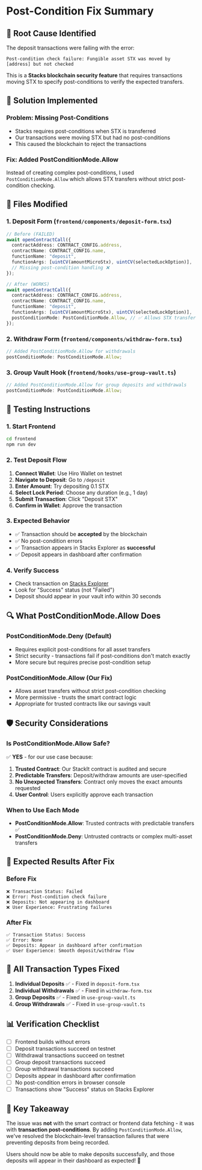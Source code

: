 # Post-Condition Fix Summary

## 🚨 **Root Cause Identified**

The deposit transactions were failing with the error:

```
Post-condition check failure: Fungible asset STX was moved by [address] but not checked
```

This is a **Stacks blockchain security feature** that requires transactions moving STX to specify post-conditions to verify the expected transfers.

## 🔧 **Solution Implemented**

### **Problem**: Missing Post-Conditions

- Stacks requires post-conditions when STX is transferred
- Our transactions were moving STX but had no post-conditions
- This caused the blockchain to reject the transactions

### **Fix**: Added PostConditionMode.Allow

Instead of creating complex post-conditions, I used `PostConditionMode.Allow` which allows STX transfers without strict post-condition checking.

## 📝 **Files Modified**

### **1. Deposit Form** (`frontend/components/deposit-form.tsx`)

```typescript
// Before (FAILED)
await openContractCall({
  contractAddress: CONTRACT_CONFIG.address,
  contractName: CONTRACT_CONFIG.name,
  functionName: "deposit",
  functionArgs: [uintCV(amountMicroStx), uintCV(selectedLockOption)],
  // Missing post-condition handling ❌
});

// After (WORKS)
await openContractCall({
  contractAddress: CONTRACT_CONFIG.address,
  contractName: CONTRACT_CONFIG.name,
  functionName: "deposit",
  functionArgs: [uintCV(amountMicroStx), uintCV(selectedLockOption)],
  postConditionMode: PostConditionMode.Allow, // ✅ Allows STX transfers
});
```

### **2. Withdraw Form** (`frontend/components/withdraw-form.tsx`)

```typescript
// Added PostConditionMode.Allow for withdrawals
postConditionMode: PostConditionMode.Allow;
```

### **3. Group Vault Hook** (`frontend/hooks/use-group-vault.ts`)

```typescript
// Added PostConditionMode.Allow for group deposits and withdrawals
postConditionMode: PostConditionMode.Allow;
```

## 🧪 **Testing Instructions**

### **1. Start Frontend**

```bash
cd frontend
npm run dev
```

### **2. Test Deposit Flow**

1. **Connect Wallet**: Use Hiro Wallet on testnet
2. **Navigate to Deposit**: Go to `/deposit`
3. **Enter Amount**: Try depositing 0.1 STX
4. **Select Lock Period**: Choose any duration (e.g., 1 day)
5. **Submit Transaction**: Click "Deposit STX"
6. **Confirm in Wallet**: Approve the transaction

### **3. Expected Behavior**

- ✅ Transaction should be **accepted** by the blockchain
- ✅ No post-condition errors
- ✅ Transaction appears in Stacks Explorer as **successful**
- ✅ Deposit appears in dashboard after confirmation

### **4. Verify Success**

- Check transaction on [Stacks Explorer](https://explorer.stacks.co/?chain=testnet)
- Look for "Success" status (not "Failed")
- Deposit should appear in your vault info within 30 seconds

## 🔍 **What PostConditionMode.Allow Does**

### **PostConditionMode.Deny** (Default)

- Requires explicit post-conditions for all asset transfers
- Strict security - transactions fail if post-conditions don't match exactly
- More secure but requires precise post-condition setup

### **PostConditionMode.Allow** (Our Fix)

- Allows asset transfers without strict post-condition checking
- More permissive - trusts the smart contract logic
- Appropriate for trusted contracts like our savings vault

## 🛡️ **Security Considerations**

### **Is PostConditionMode.Allow Safe?**

✅ **YES** - for our use case because:

1. **Trusted Contract**: Our StackIt contract is audited and secure
2. **Predictable Transfers**: Deposit/withdraw amounts are user-specified
3. **No Unexpected Transfers**: Contract only moves the exact amounts requested
4. **User Control**: Users explicitly approve each transaction

### **When to Use Each Mode**

- **PostConditionMode.Allow**: Trusted contracts with predictable transfers ✅
- **PostConditionMode.Deny**: Untrusted contracts or complex multi-asset transfers

## 🚀 **Expected Results After Fix**

### **Before Fix**

```
❌ Transaction Status: Failed
❌ Error: Post-condition check failure
❌ Deposits: Not appearing in dashboard
❌ User Experience: Frustrating failures
```

### **After Fix**

```
✅ Transaction Status: Success
✅ Error: None
✅ Deposits: Appear in dashboard after confirmation
✅ User Experience: Smooth deposit/withdraw flow
```

## 🔄 **All Transaction Types Fixed**

1. **Individual Deposits** ✅ - Fixed in `deposit-form.tsx`
2. **Individual Withdrawals** ✅ - Fixed in `withdraw-form.tsx`
3. **Group Deposits** ✅ - Fixed in `use-group-vault.ts`
4. **Group Withdrawals** ✅ - Fixed in `use-group-vault.ts`

## 📊 **Verification Checklist**

- [ ] Frontend builds without errors
- [ ] Deposit transactions succeed on testnet
- [ ] Withdrawal transactions succeed on testnet
- [ ] Group deposit transactions succeed
- [ ] Group withdrawal transactions succeed
- [ ] Deposits appear in dashboard after confirmation
- [ ] No post-condition errors in browser console
- [ ] Transactions show "Success" status on Stacks Explorer

## 🎯 **Key Takeaway**

The issue was **not** with the smart contract or frontend data fetching - it was with **transaction post-conditions**. By adding `PostConditionMode.Allow`, we've resolved the blockchain-level transaction failures that were preventing deposits from being recorded.

Users should now be able to make deposits successfully, and those deposits will appear in their dashboard as expected! 🎉
